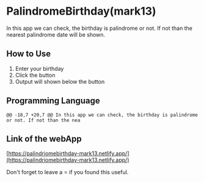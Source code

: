 # PalindromeBirthday(mark13)

In this app we can check, the birthday is palindrome or not. If not than the nearest palindrome date will be shown.


## How to Use 

1. Enter your birthday
2. Click the button
3. Output will shown below the button


## Programming Language
	@@ -18,7 +20,7 @@ In this app we can check, the birthday is palindrome or not. If not than the nea

## Link of the webApp

[https://palindriomebirthday-mark13.netlify.app/](https://palindriomebirthday-mark13.netlify.app/)

Don't forget to leave a ⭐ if you found this useful.